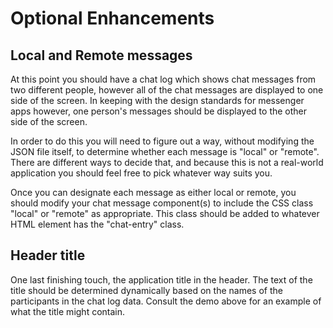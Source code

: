 # Optional Enhancements

## Local and Remote messages
At this point you should have a chat log which shows chat messages from two different people, however all of the chat messages are displayed to one side of the screen. In keeping with the design standards for messenger apps however, one person's messages should be displayed to the other side of the screen.

In order to do this you will need to figure out a way, without modifying the JSON file itself, to determine whether each message is "local" or "remote". There are different ways to decide that, and because this is not a real-world application you should feel free to pick whatever way suits you.

Once you can designate each message as either local or remote, you should modify your chat message component(s) to include the CSS class "local" or "remote" as appropriate. This class should be added to whatever HTML element has the "chat-entry" class.

## Header title
One last finishing touch, the application title in the header. The text of the title should be determined dynamically based on the names of the participants in the chat log data. Consult the demo above for an example of what the title might contain.

